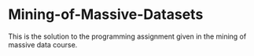 # Mining-of-Massive-Datasets
This is the solution to the programming assignment given in the mining of massive data course. 
